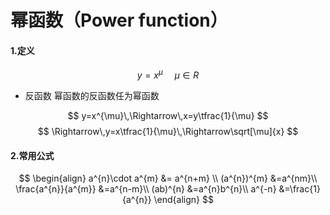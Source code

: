 # 幂函数（Power function）

####  1.定义
$$
y=x^{\mu}\,\,\,\,\,\,\,\,\mu\in R
$$

* 反函数
幂函数的反函数任为幂函数

$$
y=x^{\mu}\,\Rightarrow\,x=y\tfrac{1}{\mu}
$$
$$
\Rightarrow\,y=x\tfrac{1}{\mu}\,\Rightarrow\sqrt[\mu]{x}
$$

#### 2.常用公式

$$
\begin{align}
a^{n}\cdot a^{m} &= a^{n+m} \\
(a^{n})^{m} &=a^{nm}\\
\frac{a^{n}}{a^{m}} &=a^{n-m}\\
(ab)^{n} &=a^{n}b^{n}\\
a^{-n} &=\frac{1}{a^{n}}
\end{align}
$$

